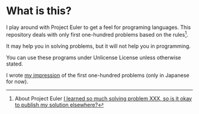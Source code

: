 # What is this?

I play around with Project Euler to get a feel for programing languages.
This repository deals with only first one-hundred problems based on the rules[^1].

It may help you in solving problems, but it will not help you in programming.

You can use these programs under Unlicense License unless otherwise stated.

I wrote [my impression](https://kwj.github.io/project-euler/) of the first one-hundred problems (only in Japanese for now).

[^1]:  About Project Euler [I learned so much solving problem XXX, so is it okay to publish my solution elsewhere?](https://projecteuler.net/about#publish)
